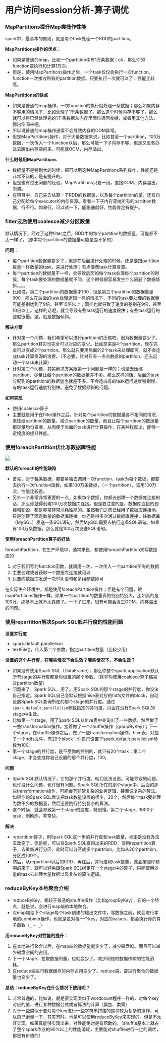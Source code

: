 # 用户访问session分析-算子调优

### MapPartitions提升Map类操作性能

spark中，最基本的原则，就是每个task处理一个RDD的partition。

**MapPartitions操作的优点：**

- 如果是普通的map，比如一个partition中有1万条数据；ok，那么你的function要执行和计算1万次。
- 但是，使用MapPartitions操作之后，一个task仅仅会执行一次function，function一次接收所有的partition数据。只要执行一次就可以了，性能比较高。

**MapPartitions的缺点**

- 如果是普通的map操作，一次function的执行就处理一条数据；那么如果内存不够用的情况下，比如处理了1千条数据了，那么这个时候内存不够了，那么就可以将已经处理完的1千条数据从内存里面垃圾回收掉，或者用其他方法，腾出空间来吧。
- 所以说普通的map操作通常不会导致内存的OOM异常。
- 但是MapPartitions操作，对于大量数据来说，比如甚至一个partition，100万数据，一次传入一个function以后，那么可能一下子内存不够，但是又没有办法去腾出内存空间来，可能就OOM，内存溢出。

**什么时候用MapPartitions**

- 数据量不是特别大的时候，都可以用这种MapPartitions系列操作，性能还是非常不错的，是有提升的。
- 但是也有过出问题的经验，MapPartitions只要一用，直接OOM，内存溢出，崩溃。
- 在项目中，自己先去估算一下RDD的数据量，以及每个partition的量，还有自己分配给每个executor的内存资源。看看一下子内存容纳所有的partition数据，行不行。如果行，可以试一下，能跑通就好。性能肯定有提升。

### filter过后使用coalesce减少分区数量

默认情况下，经过了这种filter之后，RDD中的每个partition的数据量，可能都不太一样了。（原本每个partition的数据量可能是差不多的）

**问题：**

- 每个partition数据量变少了，但是在后面进行处理的时候，还是要跟partition数量一样数量的task，来进行处理；有点浪费task计算资源。
- 每个partition的数据量不一样，会导致后面的每个task处理每个partition的时候，每个task要处理的数据量就不同，这个时候很容易发生什么问题？数据倾斜。。。。
- 比如说，第二个partition的数据量才100；但是第三个partition的数据量是900；那么在后面的task处理逻辑一样的情况下，不同的task要处理的数据量可能差别达到了9倍，甚至10倍以上；同样也就导致了速度的差别在9倍，甚至10倍以上。这样的话呢，就会导致有些task运行的速度很快；有些task运行的速度很慢。这，就是数据倾斜。

**解决方案**

- 针对第一个问题，我们希望可以进行partition的压缩吧，因为数据量变少了，那么partition其实也完全可以对应的变少。比如原来是4个partition，现在完全可以变成2个partition。那么就只要用后面的2个task来处理即可。就不会造成task计算资源的浪费。（不必要，针对只有一点点数据的partition，还去启动一个task来计算）
- 针对第二个问题，其实解决方案跟第一个问题是一样的；也是去压缩partition，尽量让每个partition的数据量差不多。那么这样的话，后面的task分配到的partition的数据量也就差不多。不会造成有的task运行速度特别慢，有的task运行速度特别快。避免了数据倾斜的问题。

**如何实现**

- 使用coalesce算子
- 主要就是用于在filter操作之后，针对每个partition的数据量各不相同的情况，来压缩partition的数量。减少partition的数量，而且让每个partition的数据量都尽量均匀紧凑，从而便于后面的task进行计算操作，在某种程度上，能够一定程度的提升性能。

### 使用foreachPartition优化写数据库性能

![](img\foreach的写库原理.png)

**默认的foreach的性能缺陷**

- 首先，对于每条数据，都要单独去调用一次function，task为每个数据，都要去执行一次function函数。如果100万条数据，（一个partition），调用100万次。性能比较差。
- 另外一个非常非常重要的一点，如果每个数据，你都去创建一个数据库连接的话，那么你就得创建100万次数据库连接。但是要注意的是，数据库连接的创建和销毁，都是非常非常消耗性能的。虽然我们之前已经用了数据库连接池，只是创建了固定数量的数据库连接。你还是得多次通过数据库连接，往数据库（MySQL）发送一条SQL语句，然后MySQL需要去执行这条SQL语句。如果有100万条数据，那么就是100万次发送SQL语句。

**使用foreachPartition算子的好处**

foreachPartition，在生产环境中，通常来说，都使用foreachPartition来写数据库的

1. 对于我们写的function函数，就调用一次，一次传入一个partition所有的数据
2. 主要创建或者获取一个数据库连接就可以
3. 只要向数据库发送一次SQL语句和多组参数即可

在实际生产环境中，都是使用foreachPartition操作；但是有个问题，跟mapPartitions操作一样，如果一个partition的数量真的特别特别大，比如真的是100万，那基本上就不太靠谱了。一下子进来，很有可能会发生OOM，内存溢出的问题。

### 使用repartition解决Spark SQL低并行度的性能问题

**设置并行度**

- spark.default.parallelism
- textFile()，传入第二个参数，指定partition数量（比较少用）

**设置的这个并行度，在哪些情况下会生效？哪些情况下，不会生效？**

- 如果没有使用Spark SQL（DataFrame），那么你整个spark application默认所有stage的并行度都是你设置的那个参数。（除非你使用coalesce算子缩减过partition数量）
- 问题来了，Spark SQL，用了。用Spark SQL的那个stage的并行度，你没法自己指定。Spark SQL自己会默认根据hive表对应的hdfs文件的block，自动设置Spark SQL查询所在的那个stage的并行度。通过`spark.default.parallelism`参数指定的并行度，只会在没有Spark SQL的stage中生效。
- 比如第一个stage，用了Spark SQL从hive表中查询出了一些数据，然后做了一些transformation操作，接着做了一个shuffle操作（groupByKey）；下一个stage，在shuffle操作之后，做了一些transformation操作。hive表，对应了一个hdfs文件，有20个block；你自己设置了spark.default.parallelism参数为100。
- 第一个stage的并行度，是不受你的控制的，就只有20个task；第二个stage，才会变成你自己设置的那个并行度，100。

**问题**

- Spark SQL默认情况下，它的那个并行度，咱们没法设置。可能导致的问题，也许没什么问题，也许很有问题。Spark SQL所在的那个stage中，后面的那些transformation操作，可能会有非常复杂的业务逻辑，甚至说复杂的算法。如果你的Spark SQL默认把task数量设置的很少，20个，然后每个task要处理为数不少的数据量，然后还要执行特别复杂的算法。
- 这个时候，就会导致第一个stage的速度，特别慢。第二个stage，1000个task，刷刷刷，非常快。

**解决**

- repartition算子，用Spark SQL这一步的并行度和task数量，肯定是没有办法去改变了。但是呢，可以将Spark SQL查询出来的RDD，使用repartition算子，去重新进行分区，此时可以分区成多个partition，比如从20个partition，分区成100个。
- 然后，从repartition以后的RDD，再往后，并行度和task数量，就会按照你预期的来了。就可以避免跟Spark SQL绑定在一个stage中的算子，只能使用少量的task去处理大量数据以及复杂的算法逻辑。

### reduceByKey本地聚合介绍

- reduceByKey，相较于普通的shuffle操作（比如groupByKey），它的一个特点，就是说，会进行map端的本地聚合。
- 对map端给下个stage每个task创建的输出文件中，写数据之前，就会进行本地的combiner操作，也就是说对每一个key，对应的values，都会执行你的算子函数`（_ + _）`

**用reduceByKey对性能的提升：**

1. 在本地进行聚合以后，在map端的数据量就变少了，减少磁盘IO。而且可以减少磁盘空间的占用。
2. 下一个stage，拉取数据的量，也就变少了。减少网络的数据传输的性能消耗。
3. 在reduce端进行数据缓存的内存占用变少了。reduce端，要进行聚合的数据量也变少了。

**总结：reduceByKey在什么情况下使用呢？**

1. 非常普通的，比如说，就是要实现类似于wordcount程序一样的，对每个key对应的值，进行某种数据公式或者算法的计算（累加、类乘）
2. 对于一些类似于要对每个key进行一些字符串拼接的这种较为复杂的操作，可以自己衡量一下，其实有时，也是可以使用reduceByKey来实现的。但是不太好实现。如果真能够实现出来，对性能绝对是有帮助的。（shuffle基本上就占了整个spark作业的90%以上的性能消耗，主要能对shuffle进行一定的调优，都是有价值的）